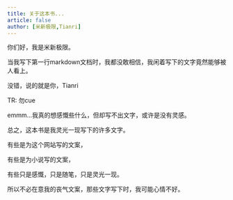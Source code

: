 ```yaml
---
title: 关于这本书...
article: false
author: [米新极限,Tianri]
---
```


你们好，我是米新极限。

当我写下第一行markdown文档时，我都没敢相信，我闲着写下的文字竟然能够被人看上。

没错，说的就是你，Tianri

TR: 勿cue

emmm...我真的想感慨些什么，但却写不出文字，或许是没有灵感。

总之，这本书是我灵光一现写下的许多文字。

有些是为这个网站写的文案，

有些是为小说写的文案，

有些只是感慨，只是随笔，只是灵光一现。

所以不必在意我的丧气文案，那些文字写下时，我可能心情不好。